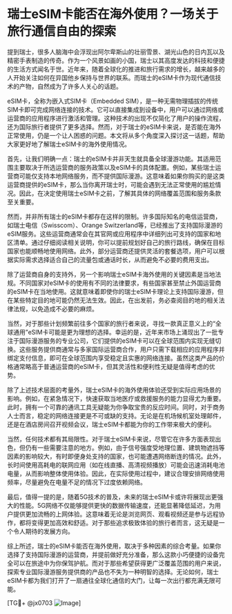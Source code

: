 # 瑞士eSIM卡能否在海外使用？一场关于旅行通信自由的探索

提到瑞士，很多人脑海中会浮现出阿尔卑斯山的壮丽雪景、湖光山色的日内瓦以及精密手表制造的传奇。作为一个风景如画的小国，瑞士以其高度发达的科技和便捷的生活方式闻名于世。近年来，随着全球化的推进和旅行需求的增长，越来越多的人开始关注如何在异国他乡保持与世界的联系。而瑞士的eSIM卡作为现代通信技术的产物，自然成为了许多人关心的话题。

eSIM卡，全称为嵌入式SIM卡（Embedded SIM），是一种无需物理插拔的传统SIM卡即可完成网络连接的技术。它可以直接集成到设备中，用户可以通过网络或运营商的应用程序进行激活和管理。这种技术的出现不仅简化了用户的操作流程，还为国际旅行者提供了更多选择。然而，对于瑞士的eSIM卡来说，是否能在海外正常使用，仍是一个让人困惑的问题。本文将从多个角度深入探讨这一话题，帮助大家更好地了解瑞士eSIM卡的海外使用情况。

首先，让我们明确一点：瑞士的eSIM卡并非天生就具备全球漫游功能。其适用范围主要取决于所选运营商的服务政策以及eSIM卡的具体配置。例如，某些瑞士运营商可能仅支持本地网络服务，而不提供国际漫游。这意味着如果你购买的是这类运营商提供的eSIM卡，那么当你离开瑞士时，可能会遇到无法正常使用的尴尬情况。因此，在决定使用瑞士eSIM卡之前，了解其具体的网络覆盖范围和服务条款至关重要。

然而，并非所有瑞士的eSIM卡都存在这样的限制。许多国际知名的电信运营商，如瑞士电信（Swisscom）、Orange Switzerland等，已经推出了支持国际漫游的eSIM服务。这些运营商通常会在其官网或应用程序中详细列出可支持的国家和地区清单。通过仔细阅读相关说明，你可以提前规划好自己的旅行路线，确保在目标国家也能顺畅地使用网络。此外，部分运营商还提供灵活的套餐选项，用户可以根据实际需求选择适合自己的流量包或通话时长，从而避免不必要的费用支出。

除了运营商自身的支持外，另一个影响瑞士eSIM卡海外使用的关键因素是当地法规。不同国家对eSIM卡的使用有不同的法律要求，有些国家甚至禁止外国运营商的eSIM卡在当地使用。这就意味着即使你的瑞士eSIM卡理论上支持国际漫游，但在某些特定目的地可能仍然无法生效。因此，在出发前，务必查阅目的地的相关法律法规，以免造成不必要的麻烦。

当然，对于那些计划频繁前往多个国家的旅行者来说，寻找一款真正意义上的“全球通用”eSIM卡可能是更为理想的选择。幸运的是，近年来市场上涌现出了一批专注于国际漫游服务的专业公司，它们提供的eSIM卡可以在全球范围内实现无缝切换。这些服务提供商通常与多家国际运营商合作，用户只需下载相应的应用程序并绑定支付信息，即可在全球范围内享受稳定且实惠的网络连接。虽然这类产品的价格通常略高于普通运营商的eSIM卡，但其灵活性和便利性无疑是值得考虑的优势。

除了上述技术层面的考量外，瑞士eSIM卡的海外使用体验还受到实际应用场景的影响。例如，在紧急情况下，快速获取当地医疗或救援服务的能力显得尤为重要。此时，拥有一个可靠的通讯工具无疑能为你争取宝贵的反应时间。同时，对于商务人士而言，稳定的网络连接更是不可或缺的支持。无论是在机场候机室处理邮件，还是在酒店房间召开视频会议，瑞士eSIM卡都能为你的工作带来极大的便利。

当然，任何技术都有其局限性。对于瑞士eSIM卡来说，尽管它在许多方面表现出色，但仍有一些需要注意的地方。例如，由于信号强度受地理位置、建筑物遮挡等因素的影响较大，有时即便身处支持的国家，也可能遭遇网络断连的情况。此外，长时间使用高耗电的联网应用（如在线直播、高清视频播放）可能会迅速消耗电池电量，从而影响整体使用体验。因此，在实际使用过程中，建议合理安排网络使用频率，尽量避免在电量不足的情况下过度依赖网络。

最后，值得一提的是，随着5G技术的普及，未来的瑞士eSIM卡或许将展现出更强大的性能。5G网络不仅能够提供更快的数据传输速度，还能显著降低延迟，为用户提供更加流畅的上网体验。这意味着无论是浏览网页、观看视频还是参与远程协作，都将变得更加高效和舒适。对于那些追求极致体验的旅行者而言，这无疑是一个令人期待的发展方向。

综上所述，瑞士的eSIM卡能否在海外使用，取决于多种因素的综合考量。如果你选择了支持国际漫游的运营商，并提前做好充分准备，那么这款小巧便捷的设备完全可以在旅途中为你保驾护航。而对于那些希望获得更广泛覆盖范围的用户来说，探索专业国际漫游服务提供商的产品也不失为一种明智的选择。无论如何，瑞士eSIM卡都为我们打开了一扇通往全球化通信的大门，让每一次出行都充满无限可能。

[TG💪+ @jx0703 ![Image](https://github.com/user-attachments/assets/dbca1d08-cadb-493c-b0ec-ad6f7a83f270)]